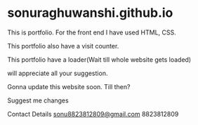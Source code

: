 # sonuraghuwanshi.github.io

This is portfolio. For the front end I have used HTML, CSS.

This portfolio also have a visit counter.

This portfolio have a loader(Wait till whole website gets loaded)

will appreciate all your suggestion.

Gonna update this website soon. Till then?

Suggest me changes

Contact Details
sonu8823812809@gmail.com
8823812809
